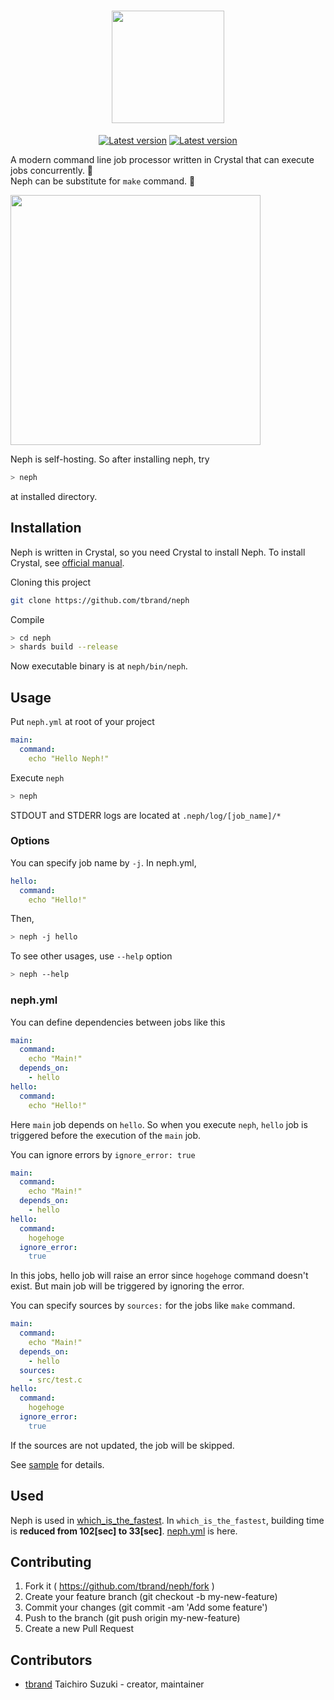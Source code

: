 <h1 align="center">
	<img src="https://cloud.githubusercontent.com/assets/3483230/25774528/7bb488c4-32cb-11e7-9937-5ce61caea177.png" width="180" />  
</h1>

<p align="center">
	<a href="https://travis-ci.org/tbrand/neph"><img src="https://travis-ci.org/tbrand/neph.svg?branch=master" alt="Latest version" /></a>
	<a href="https://github.com/tbrand/neph/releases"><img src="https://img.shields.io/github/release/tbrand/neph.svg" alt="Latest version" /></a>
</p>

A modern command line job processor written in Crystal that can execute jobs concurrently. :rocket:  
Neph can be substitute for `make` command. :rocket:  

<img src="https://raw.githubusercontent.com/tbrand/neph/master/img/neph.gif" width="400" />  

Neph is self-hosting. So after installing neph, try
```bash
> neph
```
at installed directory.

## Installation

Neph is written in Crystal, so you need Crystal to install Neph. To install Crystal, see [official manual](https://github.com/crystal-lang/crystal).

Cloning this project
```bash
git clone https://github.com/tbrand/neph
```

Compile
```bash
> cd neph
> shards build --release
```

Now executable binary is at `neph/bin/neph`.

## Usage

Put `neph.yml` at root of your project
```yaml
main:
  command:
    echo "Hello Neph!"
```

Execute `neph`
```bash
> neph
```

STDOUT and STDERR logs are located at `.neph/log/[job_name]/*`

### Options

You can specify job name by `-j`. In neph.yml,
```yaml
hello:
  command:
    echo "Hello!"
```
Then,
```bash
> neph -j hello
```

To see other usages, use `--help` option
```bash
> neph --help
```

### neph.yml

You can define dependencies between jobs like this
```yaml
main:
  command:
    echo "Main!"
  depends_on:
    - hello
hello:
  command:
    echo "Hello!"
```

Here `main` job depends on `hello`. So when you execute `neph`, `hello` job is triggered before the execution of the `main` job.

You can ignore errors by `ignore_error: true`
```yaml
main:
  command:
    echo "Main!"
  depends_on:
    - hello
hello:
  command:
    hogehoge
  ignore_error:
    true
```
In this jobs, hello job will raise an error since `hogehoge` command doesn't exist. But main job will be triggered by ignoring the error.

You can specify sources by `sources:` for the jobs like `make` command.
```yaml
main:
  command:
    echo "Main!"
  depends_on:
    - hello
  sources:
    - src/test.c
hello:
  command:
    hogehoge
  ignore_error:
    true
```
If the sources are not updated, the job will be skipped.

See [sample](https://github.com/tbrand/neph/blob/master/sample/neph.yml) for details.

## Used

Neph is used in [which_is_the_fastest](https://github.com/tbrand/which_is_the_fastest). In `which_is_the_fastest`, building time is **reduced from 102[sec] to 33[sec]**. [neph.yml](https://github.com/tbrand/which_is_the_fastest/blob/master/neph.yml) is here.

## Contributing

1. Fork it ( https://github.com/tbrand/neph/fork )
2. Create your feature branch (git checkout -b my-new-feature)
3. Commit your changes (git commit -am 'Add some feature')
4. Push to the branch (git push origin my-new-feature)
5. Create a new Pull Request

## Contributors

- [tbrand](https://github.com/tbrand) Taichiro Suzuki - creator, maintainer
